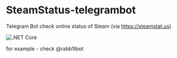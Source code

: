 # SteamStatus-telegrambot
Telegram Bot check online status of Steam (via https://steamstat.us)

![.NET Core](https://github.com/Rabb1tof/SteamStatus-telegrambot/workflows/.NET%20Core/badge.svg)

for example - check @rabb1tbot
